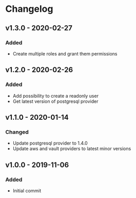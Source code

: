 # Changelog

## v1.3.0 - 2020-02-27
### Added
- Create multiple roles and grant them permissions

## v1.2.0 - 2020-02-26
### Added
- Add possibility to create a readonly user
- Get latest version of postgresql provider

## v1.1.0 - 2020-01-14
### Changed
- Update postgresql provider to 1.4.0
- Update aws and vault providers to latest minor versions

## v1.0.0 - 2019-11-06
### Added
- Initial commit

